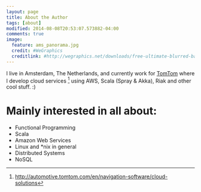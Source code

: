 ```yaml
---
layout: page
title: About the Author
tags: [about]
modified: 2014-08-08T20:53:07.573882-04:00
comments: true
image:
  feature: ams_panorama.jpg
  credit: #WeGraphics
  creditlink: #http://wegraphics.net/downloads/free-ultimate-blurred-background-pack/
---
```


I live in Amsterdam, The Netherlands, and currently work for [TomTom](http://www.tomtom.com/) where I develop cloud services [^1] using AWS, Scala (Spray & Akka), Riak and other cool stuff. :)

[^1]: <http://automotive.tomtom.com/en/navigation-software/cloud-solutions>


# Mainly interested in all about:

* Functional Programming
* Scala
* Amazon Web Services
* Linux and *nix in general
* Distributed Systems
* NoSQL

